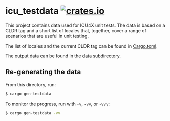 # icu_testdata [![crates.io](http://meritbadge.herokuapp.com/icu_testdata)](https://crates.io/crates/icu_testdata)

This project contains data used for ICU4X unit tests. The data is based on a CLDR tag and a short list of locales that, together, cover a range of scenarios that are useful in unit testing.

The list of locales and the current CLDR tag can be found in [Cargo.toml](./Cargo.toml).

The output data can be found in the [data](./data/) subdirectory.

## Re-generating the data

From this directory, run:

```bash
$ cargo gen-testdata
```

To monitor the progress, run with `-v`, `-vv`, or `-vvv`:

```bash
$ cargo gen-testdata -vv
```
